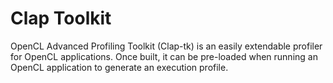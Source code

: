 # Clap Toolkit

OpenCL Advanced Profiling Toolkit (Clap-tk) is an easily extendable profiler for OpenCL applications. Once built, it can be pre-loaded when running an OpenCL application to generate an execution profile.

